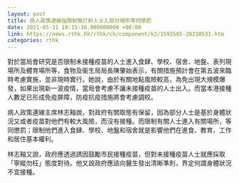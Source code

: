 ```yaml
---
layout: post
title: 病人政策連線指限制無打針人士入部分場所等同懲罰
date: 2021-05-31 18:15:16.000000000 +08:00
link: https://news.rthk.hk/rthk/ch/component/k2/1593565-20210531.htm
categories: rthk
---
```


對於當局會研究是否限制未接種疫苗的人士進入食肆、學校、宿舍、地盤、表列現場所及體育場所等，食物及衞生局局長陳肇始表示，有關措施預計會在第五波來臨時考慮實施，並非現時實行。她說，由於有關地點風險較高，為免出現大規模爆發，如果出現新一波疫情，當局會考慮不讓未接種疫苗的人士出入。而當本港接種人數足已形成免疫屏障，防疫抗疫措施將會考慮調校。

病人政策連線主席林志釉說，對政府有關取態有保留，因為部分人士是基於身體狀況又或者疫苗對他們有較大風險，而沒有接種。而限制有關人士進入有關場所，等同懲罰；限制他們進入食肆、學校、地盤和宿舍就是影響他們在進食、教育、工作和居住基本權利。

林志釉又說，政府應透過誘因鼓勵市民接種疫苗，但對未接種疫苗人士就應採取「寧縱勿枉」態度對待。他又說政府應該向醫生發出清晰準則，界定何謂身體狀況不宜接種。
